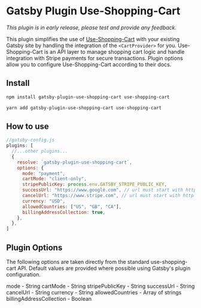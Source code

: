 # Gatsby Plugin Use-Shopping-Cart

_This plugin is in early release, please test and provide any feedback._

This plugin simplifies the use of [Use-Shopping-Cart](https://useshoppingcart.com/) with your existing Gatsby site by handling the integration of the `<CartProvider>` for you. Use-Shopping-Cart is an API layer to manage shopping cart logic and handle integration with Stripe payments for secure transactions. Plugin options allow you to configure Use-Shopping-Cart according to their docs.

## Install

```sh
npm install gatsby-plugin-use-shopping-cart use-shopping-cart
```

```sh
yarn add gatsby-plugin-use-shopping-cart use-shopping-cart
```

## How to use

```js
//gatsby-config.js
plugins: [
  //...other plugins...
  {
    resolve: `gatsby-plugin-use-shopping-cart`,
    options: {
      mode: "payment",
      cartMode: "client-only",
      stripePublicKey: process.env.GATSBY_STRIPE_PUBLIC_KEY,
      successUrl: "https://www.google.com", // url must start with http or https
      cancelUrl: "https://www.stripe.com", // url must start with http or https
      currency: "USD",
      allowedCountries: ["US", "GB", "CA"],
      billingAddressCollection: true,
    },
  },
]
```

## Plugin Options

The following options are taken directly from the standard use-shopping-cart API. Default values are provided where possible using Gatsby's plugin configuration.

mode - String
cartMode - String
stripePublicKey - String
successUrl - String
cancelUrl - String
currency - String
allowedCountries - Array of strings
billingAddressCollection - Boolean
